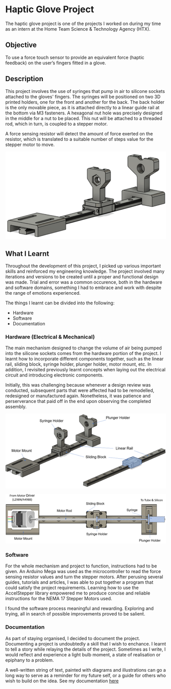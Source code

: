 # Haptic Glove Project

The haptic glove project is one of the projects I worked on during my time as an intern at the Home Team Science & Technology Agency (HTX).

## Objective

To use a force touch sensor to provide an equivalent force (haptic feedback) on the user’s fingers fitted in a glove.

## Description

This project involves the use of syringes that pump in air to silicone sockets attached to the gloves' fingers. The syringes will be positioned on two 3D printed holders, one for the front and another for the back. The back holder is the only movable piece, as it is attached directly to a linear guide rail at the bottom via M3 fasteners. A hexagonal nut hole was precisely designed in the middle for a nut to be placed. This nut will be attached to a threaded rod, which in turn, is coupled to a stepper motor.

A force sensing resistor will detect the amount of force exerted on the resistor, which is translated to a suitable number of steps value for the stepper motor to move.

![Image](https://github.com/muadzyamani/htx-hapticglove/blob/main/Images/syringeMechanismImg1.png)

## What I Learnt

Throughout the development of this project, I picked up various important skills and reinforced my engineering knowledge. The project involved many iterations and versions to be created until a proper and functional design was made. Trial and error was a common occurence, both in the hardware and software domains, something I had to embrace and work with despite the range of emotions experienced.

The things I learnt can be divided into the following:

- Hardware
- Software
- Documentation

### Hardware (Electrical & Mechanical)

The main mechanism designed to change the volume of air being pumped into the silicone sockets comes from the hardware portion of the project. I learnt how to incorporate different components together, such as the linear rail, sliding block, syringe holder, plunger holder, motor mount, etc. In addition, I revisited previously learnt concepts when laying out the electrical circuit and introducing electronic components.

Initially, this was challenging because whenever a design review was conducted, subsequent parts that were affected had to be remodelled, redesigned or manufactured again. Nonetheless, it was patience and perserverance that paid off in the end upon observing the completed assembly.

![Image](https://github.com/muadzyamani/htx-hapticglove/blob/main/Images/syringeMechanismImg2.png)

![Image](https://github.com/muadzyamani/htx-hapticglove/blob/main/Images/topViewMechanismImg.png)

### Software

For the whole mechanism and project to function, instructions had to be given. An Arduino Mega was used as the microcontroller to read the force sensing resistor values and turn the stepper motors. After perusing several guides, tutorials and articles, I was able to put together a program that could satisfy the project requirements. Learning how to use the AccelStepper library empowered me to produce concise and reliable instructions for the NEMA 17 Stepper Motors used.

I found the software process meaningful and rewarding. Exploring and trying, all in search of possible improvements proved to be salient.

### Documentation

As part of staying organised, I decided to document the project. Documenting a project is undoubtedly a skill that I wish to enchance. I learnt to tell a story while relaying the details of the project. Sometimes as I write, I would reflect and experience a light bulb moment, a state of realisation or epiphany to a problem.

A well-written string of text, painted with diagrams and illustrations can go a long way to serve as a reminder for my future self, or a guide for others who wish to build on the idea. See my documentation [here](https://github.com/muadzyamani/htx-hapticglove/tree/main/Documentation)

